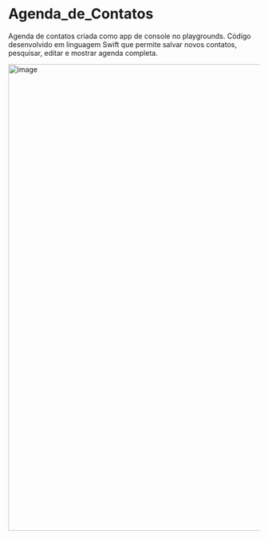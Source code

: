 # Agenda_de_Contatos
Agenda de contatos criada como app de console no playgrounds. 
Código desenvolvido em linguagem Swift que permite salvar novos contatos, pesquisar, editar e mostrar agenda completa. 


<img width="935" alt="image" src="https://user-images.githubusercontent.com/83432550/173413360-39db0f13-419e-4618-978d-31b07f14b65b.png">
